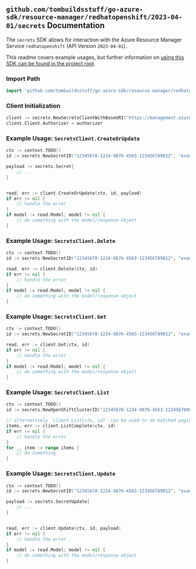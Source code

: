 
## `github.com/tombuildsstuff/go-azure-sdk/resource-manager/redhatopenshift/2023-04-01/secrets` Documentation

The `secrets` SDK allows for interaction with the Azure Resource Manager Service `redhatopenshift` (API Version `2023-04-01`).

This readme covers example usages, but further information on [using this SDK can be found in the project root](https://github.com/tombuildsstuff/go-azure-sdk/tree/main/docs).

### Import Path

```go
import "github.com/tombuildsstuff/go-azure-sdk/resource-manager/redhatopenshift/2023-04-01/secrets"
```


### Client Initialization

```go
client := secrets.NewSecretsClientWithBaseURI("https://management.azure.com")
client.Client.Authorizer = authorizer
```


### Example Usage: `SecretsClient.CreateOrUpdate`

```go
ctx := context.TODO()
id := secrets.NewSecretID("12345678-1234-9876-4563-123456789012", "example-resource-group", "openShiftClusterValue", "secretValue")

payload := secrets.Secret{
	// ...
}


read, err := client.CreateOrUpdate(ctx, id, payload)
if err != nil {
	// handle the error
}
if model := read.Model; model != nil {
	// do something with the model/response object
}
```


### Example Usage: `SecretsClient.Delete`

```go
ctx := context.TODO()
id := secrets.NewSecretID("12345678-1234-9876-4563-123456789012", "example-resource-group", "openShiftClusterValue", "secretValue")

read, err := client.Delete(ctx, id)
if err != nil {
	// handle the error
}
if model := read.Model; model != nil {
	// do something with the model/response object
}
```


### Example Usage: `SecretsClient.Get`

```go
ctx := context.TODO()
id := secrets.NewSecretID("12345678-1234-9876-4563-123456789012", "example-resource-group", "openShiftClusterValue", "secretValue")

read, err := client.Get(ctx, id)
if err != nil {
	// handle the error
}
if model := read.Model; model != nil {
	// do something with the model/response object
}
```


### Example Usage: `SecretsClient.List`

```go
ctx := context.TODO()
id := secrets.NewOpenShiftClusterID("12345678-1234-9876-4563-123456789012", "example-resource-group", "openShiftClusterValue")

// alternatively `client.List(ctx, id)` can be used to do batched pagination
items, err := client.ListComplete(ctx, id)
if err != nil {
	// handle the error
}
for _, item := range items {
	// do something
}
```


### Example Usage: `SecretsClient.Update`

```go
ctx := context.TODO()
id := secrets.NewSecretID("12345678-1234-9876-4563-123456789012", "example-resource-group", "openShiftClusterValue", "secretValue")

payload := secrets.SecretUpdate{
	// ...
}


read, err := client.Update(ctx, id, payload)
if err != nil {
	// handle the error
}
if model := read.Model; model != nil {
	// do something with the model/response object
}
```
